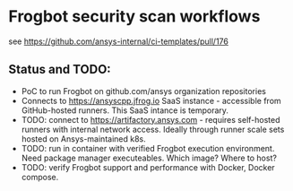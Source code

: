 # Frogbot security scan workflows

see https://github.com/ansys-internal/ci-templates/pull/176

## Status and TODO:

- PoC to run Frogbot on github.com/ansys organization repositories
- Connects to https://ansyscpp.jfrog.io SaaS instance - accessible from GitHub-hosted runners. This SaaS intance is temporary.
- TODO: connect to https://artifactory.ansys.com - requires self-hosted runners with internal network access. Ideally through runner scale sets hosted on Ansys-maintained k8s.
- TODO: run in container with verified Frogbot execution environment. Need package manager executeables.  Which image? Where to host?
- TODO: verify Frogbot support and performance with Docker, Docker compose.